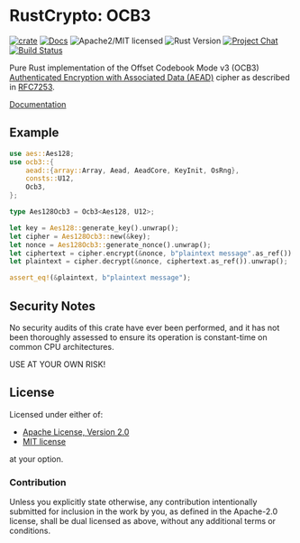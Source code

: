 # RustCrypto: OCB3

[![crate][crate-image]][crate-link]
[![Docs][docs-image]][docs-link]
![Apache2/MIT licensed][license-image]
![Rust Version][rustc-image]
[![Project Chat][chat-image]][chat-link]
[![Build Status][build-image]][build-link]

Pure Rust implementation of the Offset Codebook Mode v3 (OCB3)
[Authenticated Encryption with Associated Data (AEAD)][aead] cipher as described in [RFC7253].

[Documentation][docs-link]

## Example

```rust
use aes::Aes128;
use ocb3::{
    aead::{array::Array, Aead, AeadCore, KeyInit, OsRng},
    consts::U12,
    Ocb3,
};

type Aes128Ocb3 = Ocb3<Aes128, U12>;

let key = Aes128::generate_key().unwrap();
let cipher = Aes128Ocb3::new(&key);
let nonce = Aes128Ocb3::generate_nonce().unwrap();
let ciphertext = cipher.encrypt(&nonce, b"plaintext message".as_ref()).unwrap();
let plaintext = cipher.decrypt(&nonce, ciphertext.as_ref()).unwrap();

assert_eq!(&plaintext, b"plaintext message");
```

## Security Notes

No security audits of this crate have ever been performed, and it has not been thoroughly assessed to ensure its operation is constant-time on common CPU architectures.

USE AT YOUR OWN RISK!

## License

Licensed under either of:

 * [Apache License, Version 2.0](http://www.apache.org/licenses/LICENSE-2.0)
 * [MIT license](http://opensource.org/licenses/MIT)

at your option.

### Contribution

Unless you explicitly state otherwise, any contribution intentionally submitted
for inclusion in the work by you, as defined in the Apache-2.0 license, shall be
dual licensed as above, without any additional terms or conditions.

[//]: # (badges)

[crate-image]: https://buildstats.info/crate/ocb3
[crate-link]: https://crates.io/crates/ocb3
[docs-image]: https://docs.rs/ocb3/badge.svg
[docs-link]: https://docs.rs/ocb3/
[license-image]: https://img.shields.io/badge/license-Apache2.0/MIT-blue.svg
[rustc-image]: https://img.shields.io/badge/rustc-1.60+-blue.svg
[chat-image]: https://img.shields.io/badge/zulip-join_chat-blue.svg
[chat-link]: https://rustcrypto.zulipchat.com/#narrow/stream/260038-AEADs
[build-image]: https://github.com/RustCrypto/AEADs/actions/workflows/ocb3.yml/badge.svg
[build-link]: https://github.com/RustCrypto/AEADs/actions/workflows/ocb3.yml

[//]: # (general links)

[rfc7253]: https://datatracker.ietf.org/doc/rfc7253/
[aead]: https://en.wikipedia.org/wiki/Authenticated_encryption
